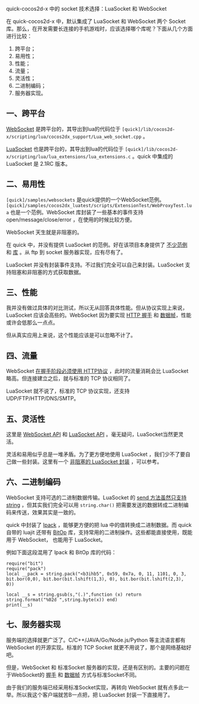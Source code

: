 quick-cocos2d-x 中的 socket 技术选择：LuaSocket 和 WebSocket

在 quick-cocos2d-x 中，默认集成了 LuaSocket 和 WebSocket 两个 Socket 库。那么，在开发需要长连接的手机游戏时，应该选择哪个库呢？下面从几个方面进行比较：

1. 跨平台；
1. 易用性；
2. 性能；
1. 流量；
1. 灵活性；
1. 二进制编码；
1. 服务器实现。

<!--more-->

## 一、跨平台

[WebSocket][6] 是跨平台的，其导出到lua的代码位于 `[quick]/lib/cocos2d-x/scripting/lua/cocos2dx_support/Lua_web_socket.cpp` 。

[LuaSocket][5] 也是跨平台的，其导出到lua的代码位于 `[quick]/lib/cocos2d-x/scripting/lua/lua_extensions/lua_extensions.c` 。quick 中集成的 LuaSocket 是 2.1RC 版本。

## 二、易用性

`[quick]/samples/websockets` 是quick提供的一个WebSocket范例。 `[quick]/samples/cocos2dx_luatest/scripts/ExtensionTest/WebProxyTest.lua` 也是一个范例。WebSocket 库封装了一些基本的事件支持 open/message/close/error ，在使用的时候比较方便。

WebSocket 天生就是非阻塞的。

在 quick 中，并没有提供 LuaSocket 的范例。好在该项目本身提供了 [不少范例][1] 和 [库][2] 。从 ftp 到 socket 服务器实现，应有尽有了。

LuaSocket 并没有封装事件支持。不过我们完全可以自己来封装。LuaSocket 支持阻塞和非阻塞的方式获取数据。

## 三、性能

我并没有做过具体的对比测试，所以无从回答具体性能。但从协议实现上来说，LuaSocket 应该会高些的。WebSocket 因为要实现 [HTTP 握手][3] 和 [数据帧][4]，性能或许会低那么一点点。

但从真实应用上来说，这个性能应该是可以忽略不计了。

## 四、流量

WebSocket [在握手阶段必须使用 HTTP协议][3] ，此时的流量消耗会比 LuaSocket 略高。但连接建立之后，就与标准的 TCP 协议相同了。

LuaSocket 就不说了，标准的 TCP 协议实现，还支持 UDP/FTP/HTTP/DNS/SMTP。

## 五、灵活性

这里是 [WebSocket API][7] 和 [LuaSocket API][8] 。毫无疑问，LuaSocket当然更灵活。

灵活和易用似乎总是一堆矛盾。为了更方便地使用 LuaSocket ，我们少不了要自己做一些封装。这里有一个 [非阻塞的 LuaSocket 封装][12] ，可以参考。

## 六、二进制编码

WebSocket 支持可选的二进制数据传输。LuaSocket 的 [send 方法虽然只支持 string][9] ，但其实我们完全可以用 `string.char()` 把需要发送的数据转成二进制编码来传送，效果其实是一致的。

quick 中封装了 [lpack][10] ，能够更方便的把 lua 中的值转换成二进制数据。而 quick 自带的 luajit 还带有 [BitOp][11] 库，支持常用的二进制操作。这些都能直接使用，既能用于 WebSocket， 也能用于 LuaSocket。

例如下面这段混用了 lpack 和 BitOp 库的代码：

	require("bit")
	require("pack")
	local __pack = string.pack("<b3ihb5", 0x59, 0x7a, 0, 11, 1101, 0, 3,
	bit.bor(0,0), bit.bor(bit.lshift(1,3), 0), bit.bor(bit.lshift(2,3), 0))

	local __s = string.gsub(s,"(.)",function (x) return string.format("%02d ",string.byte(x)) end)
	print(__s)

## 七、服务器实现

服务端的选择就更广泛了。C/C++/JAVA/Go/Node.js/Python 等主流语言都有 WebSocket 的开源实现。标准的 TCP Socket 就更不用说了，那个是网络基础好吧。

但是，WebSocket 和 标准Socket 服务器的实现，还是有区别的。主要的问题在于WebSocket的 [握手][3] 和 [数据帧][4] 方式与标准Socket不同。


由于我们的服务端已经采用标准Socket实现，再转向 WebSocket 就有点多此一举。所以我这个客户端就苦B一点把，把 LuaSocket 封装一下直接用了。

[1]: https://github.com/diegonehab/luasocket/tree/master/samples
[2]: https://github.com/diegonehab/luasocket/tree/master/etc
[3]: https://github.com/zhangkaitao/websocket-protocol/wiki/4.%E6%89%93%E5%BC%80%E9%98%B6%E6%AE%B5%E6%8F%A1%E6%89%8B
[4]: https://github.com/zhangkaitao/websocket-protocol/wiki/5.%E6%95%B0%E6%8D%AE%E5%B8%A7
[5]: http://w3.impa.br/~diego/software/luasocket/home.html
[6]: http://www.websocket.org/
[7]: http://dev.w3.org/html5/websockets/
[8]: http://w3.impa.br/~diego/software/luasocket/reference.html
[9]: http://w3.impa.br/~diego/software/luasocket/tcp.html#send
[10]: underpop.free.fr/l/lua/lpack/
[11]: http://bitop.luajit.org/index.html
[12]: http://cn.quick-x.com/?topic=quickkydsocketfzl

